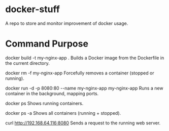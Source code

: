 # docker-stuff
A repo to store and monitor improvement of docker usage. 


# Command Purpose
docker build -t my-nginx-app .	Builds a Docker image from the Dockerfile in the current directory.

docker rm -f my-nginx-app	Forcefully removes a container (stopped or running).

docker run -d -p 8080:80 --name my-nginx-app my-nginx-app	Runs a new container in the background, mapping ports.

docker ps	Shows running containers.

docker ps -a	Shows all containers (running + stopped).

curl http://192.168.64.116:8080	Sends a request to the running web server.


